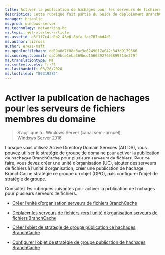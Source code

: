 ```yaml
---
title: Activer la publication de hachages pour les serveurs de fichiers membres du domaine
description: Cette rubrique fait partie du Guide de déploiement BranchCache pour Windows Server 2016, qui montre comment déployer BranchCache en mode de cache distribué et hébergé pour optimiser l’utilisation de la bande passante WAN dans les filiales.
manager: brianlic
ms.prod: windows-server
ms.technology: networking-bc
ms.topic: get-started-article
ms.assetid: a3f1f7c4-d9b2-43e6-8bfa-fac707bbd4d3
ms.author: lizross
author: eross-msft
ms.openlocfilehash: dd39a8d7f08e3ac3e6249017a042c343d9179566
ms.sourcegitcommit: da7b9bce1eba369bcd156639276f6899714e279f
ms.translationtype: MT
ms.contentlocale: fr-FR
ms.lasthandoff: 03/26/2020
ms.locfileid: "80319285"
---
```

# <a name="enable-hash-publication-for-domain-member-file-servers"></a>Activer la publication de hachages pour les serveurs de fichiers membres du domaine

>S’applique à : Windows Server (canal semi-annuel), Windows Server 2016

Lorsque vous utilisez Active Directory Domain Services (AD DS), vous pouvez utiliser le stratégie de groupe de domaine pour activer la publication de hachages BranchCache pour plusieurs serveurs de fichiers. Pour ce faire, vous devez créer une unité d’organisation (UO), ajouter des serveurs de fichiers à l’unité d’organisation, créer une publication de hachage BranchCache stratégie de groupe un objet (GPO), puis configurer l’objet de stratégie de groupe.  
  
Consultez les rubriques suivantes pour activer la publication de hachages pour plusieurs serveurs de fichiers.  
  
-   [Créer l’unité d’organisation serveurs de fichiers BranchCache](../../branchcache/deploy/Create-the-BranchCache-File-Servers-Organizational-Unit.md)  
  
-   [Déplacer les serveurs de fichiers vers l’unité d’organisation serveurs de fichiers BranchCache](../../branchcache/deploy/Move-File-Servers-to-the-BranchCache-File-Servers-Organizational-Unit.md)  
  
-   [Créer l’objet de stratégie de groupe publication de hachages BranchCache](../../branchcache/deploy/Create-the-BranchCache-Hash-Publication-Group-Policy-Object.md)  
  
-   [Configurer l’objet de stratégie de groupe publication de hachages BranchCache](../../branchcache/deploy/Configure-the-BranchCache-Hash-Publication-Group-Policy-Object.md)  
  


